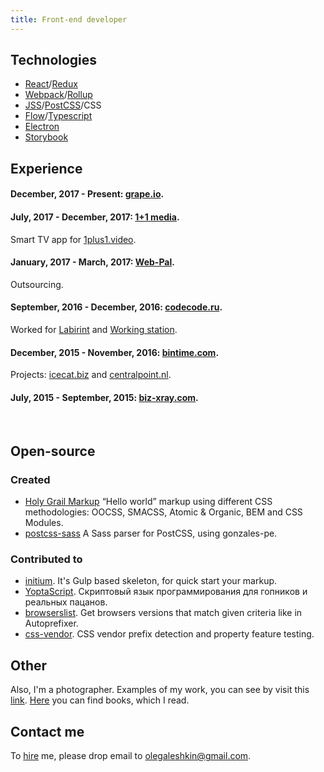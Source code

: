 ```yaml
---
title: Front-end developer
---
```

## Technologies
* [React](https://facebook.github.io/react/)/[Redux](http://redux.js.org/docs/introduction/)
* [Webpack](https://webpack.github.io/)/[Rollup](https://rollupjs.org/)
* [JSS](https://cssinjs.org/)/[PostCSS](http://postcss.org/)/CSS
* [Flow](https://flow.org/)/[Typescript](https://www.typescriptlang.org/)
* [Electron](https://electronjs.org/)
* [Storybook](https://storybook.js.org/)
&nbsp;
## Experience

#### December, 2017 - Present: [grape.io](https://grape.io).
#### July, 2017 - December, 2017: [1+1 media](https://media.1plus1.ua/).
Smart TV app for [1plus1.video](https://1plus1.video/).
#### January, 2017 - March, 2017: [Web-Pal](http://web-pal.com/).
Outsourcing.
#### September, 2016 - December, 2016: [codecode.ru](http://codecode.ru/).
Worked for [Labirint](http://labirint.ru/) and [Working station](http://coworkstation.ru/).
#### December, 2015 - November, 2016: [bintime.com](http://bintime.com/).
Projects: [icecat.biz](http://icecat.biz/) and [centralpoint.nl](http://centralpoint.nl/).
#### July, 2015 - September, 2015: [biz-xray.com](https://www.linkedin.com/company/biz-xray/about/).
&nbsp;
## Open-source

### Created
- [Holy Grail Markup](https://github.com/AleshaOleg/holy-grail-markup) “Hello world” markup using different CSS methodologies: OOCSS, SMACSS, Atomic & Organic, BEM and CSS Modules.
- [postcss-sass](https://github.com/AleshaOleg/postcss-sass) A Sass parser for PostCSS, using gonzales-pe.

### Contributed to
- [initium](https://github.com/straykov/initium). It's Gulp based skeleton, for quick start your markup.
- [YoptaScript](https://github.com/samgozman/YoptaScript). Скриптовый язык программирования для гопников и реальных пацанов.
- [browserslist](https://github.com/ai/browserslist). Get browsers versions that match given criteria like in Autoprefixer.
- [css-vendor](https://github.com/cssinjs/css-vendor). CSS vendor prefix detection and property feature testing.
&nbsp;
## Other
Also, I'm a photographer. Examples of my work, you can see by visit this [link](https://500px.com/AleshaOleg).
[Here](https://www.goodreads.com/user/show/44506883-oleh-aloshkin) you can find books, which I read.
&nbsp;
## Contact me
To [hire](https://www.upwork.com/freelancers/~016cb6543c31217bc3) me, please drop email to [olegaleshkin@gmail.com](mailto:olegaleshkin@gmail.com).
